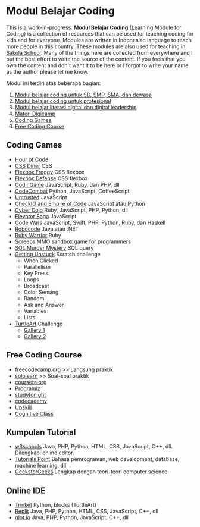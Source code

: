 
# Modul Belajar Coding

This is a work-in-progress. **Modul Belajar Coding** (Learning Module for Coding) is a collection of resources that can be used for teaching coding for kids and for everyone. Modules are written in Indonesian language to reach more people in this country. These modules are also used for teaching in [Sakola School](https://sakola.web.id). Many of the things here are collected from everywhere and I put the best effort to write the source of the content. If you feels that you own the content and don't want it to be here or I forgot to write your name as the author please let me know.

Modul ini terdiri atas beberapa bagian:
1. [Modul belajar coding untuk SD, SMP, SMA, dan dewasa](Coding-for-Kids.md)
2. [Modul belajar coding untuk profesional](Coding-for-Professionals.md)
3. [Modul belajar literasi digital dan digital leadership](Digital-Literacy.md)
4. [Materi Digicamp](Digicamp)
5. [Coding Games](#coding-games)
6. [Free Coding Course](#free-coding-course)

## Coding Games
- [Hour of Code](https://hourofcode.com/id)
- [CSS Diner](https://flukeout.github.io/) CSS
- [Flexbox Froggy](http://flexboxfroggy.com/) CSS flexbox
- [Flexbox Defense](http://www.flexboxdefense.com/) CSS flexbox
- [CodinGame](https://www.codingame.com/start) JavaScript, Ruby, dan PHP, dll
- [CodeCombat](https://codecombat.com/) Python, JavaScript, CoffeeScript
- [Untrusted](https://alexnisnevich.github.io/untrusted/) JavaScript
- [CheckIO and Empire of Code](https://checkio.org/) JavaScript atau Python
- [Cyber Dojo](http://www.cyber-dojo.org/) Ruby, JavaScript, PHP, Python, dll
- [Elevator Saga](http://play.elevatorsaga.com/) JavaScript
- [Code Wars](https://www.codewars.com/) JavaScript, Swift, PHP, Python, Ruby, dan Haskell
- [Robocode](http://robocode.sourceforge.net/) Java atau .NET
- [Ruby Warrior](https://www.bloc.io/ruby-warrior#/) Ruby
- [Screeps](https://screeps.com/) MMO sandbox game for programmers
- [SQL Murder Mystery](http://mystery.knightlab.com/) SQL query
- [Getting Unstuck](https://gettingunstuck.gse.harvard.edu/) Scratch challenge
  - When Clicked
  - Parallelism
  - Key Press
  - Loops
  - Broadcast
  - Color Sensing
  - Random
  - Ask and Answer
  - Variables
  - Lists
- [TurtleArt](https://www.playfulinvention.com/webturtleart/) Challenge
  - [Gallery 1](https://photos.google.com/share/AF1QipN8BZlqvT0RtDH1eG760SQ3OF_58l8zCrooa4T9tPXFB7S6QVoCFuwnzKa4L2c6mQ?key=U3dIV3pKLTl5dmE5WEdYMzBZZWFVM0UtdjBIT0Rn)
  - [Gallery 2](http://www.turtleart.org/gallery/index.html)

## Free Coding Course
- [freecodecamp.org](https://www.freecodecamp.org/) >> Langsung praktik
- [sololearn](https://www.sololearn.com/learning) >> Soal-soal praktik
- [coursera.org](https://www.coursera.org/courses?query=free)
- [Programiz](https://www.programiz.com/)
- [studytonight](https://www.studytonight.com/library/)
- [codecademy](https://www.codecademy.com/catalog)
- [Upskill](https://upskillcourses.com/courses)
- [Cognitive Class](https://cognitiveclass.ai/courses)

## Kumpulan Tutorial
- [w3schools](https://www.w3schools.com/) Java, PHP, Python, HTML, CSS, JavaScript, C++, dll. Dilengkapi online editor.
- [Tutorials Point](https://www.tutorialspoint.com/tutorialslibrary.htm) Bahasa pemrograman, web development, database, machine learning, dll
- [GeeksforGeeks](https://www.geeksforgeeks.org/) Lengkap dengan teori-teori computer science

## Online IDE
- [Trinket](https://trinket.io/) Python, blocks (TurtleArt)
- [Replit](https://replit.com/) Java, PHP, Python, HTML, CSS, JavaScript, C++, dll
- [glot.io](https://glot.io/) Java, PHP, Python, JavaScript, C++, dll

